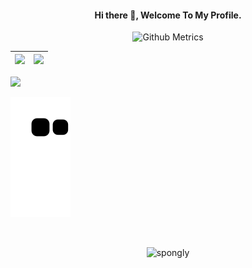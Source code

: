 <h4 align="center">Hi there 👋, Welcome To My Profile.</h4>


<p align="center">
<img width="500" src="https://metrics.lecoq.io/spongly" alt="Github Metrics">
</p>

|![](https://github-readme-stats.vercel.app/api?username=spongly&&show_icons=true&title_color=ffffff&icon_color=bb2acf&text_color=daf7dc&bg_color=151515)|![](https://github-readme-stats.vercel.app/api/top-langs/?username=spongly&layout=compact&theme=tokyonight&langs_count=10)|
|-|-|

![](https://activity-graph.herokuapp.com/graph?username=spongly&theme=redical)

![snake](https://raw.githubusercontent.com/spongly/spongly/output/github-contribution-grid-snake.svg)

<br>
<p align="center"><p align="center"> <img src="https://komarev.com/ghpvc/?username=spongly" alt="spongly"/> </p>  </p>
<br>

